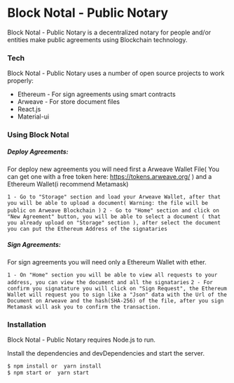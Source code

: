 # Block Notal - Public Notary


Block Notal - Public Notary is a decentralized notary for people and/or entities make public agreements using Blockchain technology.

### Tech

Block Notal - Public Notary uses a number of open source projects to work properly:

* Ethereum - For sign agreements using smart contracts
* Arweave - For store document files
* React.js
* Material-ui

### Using Block Notal

##### Deploy Agreements:
For deploy new agreements you will need first a Arweave Wallet File( You can get one with a free token here: https://tokens.arweave.org/ ) and a Ethereum Wallet(i recommend Metamask)

`1 - Go to "Storage" section and load your Arweave Wallet, after that you will be able to upload a document( Warning: the file will be public on Arweave Blockchain )`
`2 - Go to "Home" section and click on "New Agreement" button, you will be able to select a document ( that you already upload on "Storage" section ), after select the document you can put the Ethereum Address of the signataries `


##### Sign Agreements:
For sign agreements you will need only a Ethereum Wallet with ether.

`1 - On "Home" section you will be able to view all requests to your address, you can view the document and all the signataries`
`2 - For confirm you signatature you will click on "Sign Request", the Ethereum Wallet will request you to sign like a "Json" data with the Url of the Document on Arweave and the hash(SHA-256) of the file, after you sign Metamask will ask you to confirm the transaction. `




### Installation

Block Notal - Public Notary requires Node.js to run.

Install the dependencies and devDependencies and start the server.

```sh
$ npm install or  yarn install
$ npm start or  yarn start
```





